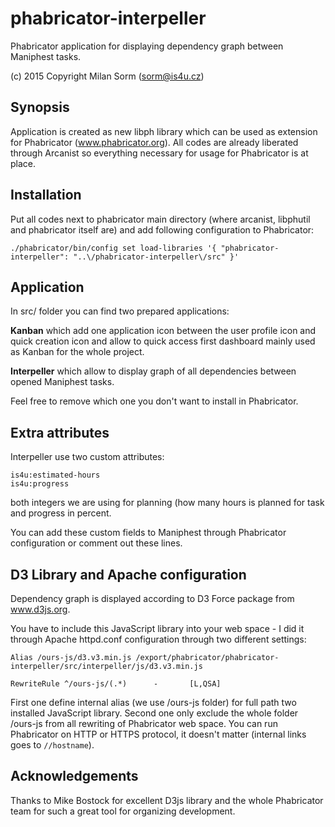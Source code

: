 # phabricator-interpeller

Phabricator application for displaying dependency graph between Maniphest tasks.

(c) 2015 Copyright Milan Sorm (sorm@is4u.cz)

## Synopsis

Application is created as new libph library which can be used as extension for Phabricator (www.phabricator.org).
All codes are already liberated through Arcanist so everything necessary for usage for Phabricator is at place.

## Installation

Put all codes next to phabricator main directory (where arcanist, libphutil and phabricator itself are) and add following
configuration to Phabricator:

	./phabricator/bin/config set load-libraries '{ "phabricator-interpeller": "..\/phabricator-interpeller\/src" }'

## Application

In src/ folder you can find two prepared applications:

**Kanban** which add one application icon between the user profile icon and quick creation icon and allow to quick
access first dashboard mainly used as Kanban for the whole project.

**Interpeller** which allow to display graph of all dependencies between opened Maniphest tasks.

Feel free to remove which one you don't want to install in Phabricator.

## Extra attributes

Interpeller use two custom attributes:

	is4u:estimated-hours
	is4u:progress

both integers we are using for planning (how many hours is planned for task and progress in percent.

You can add these custom fields to Maniphest through Phabricator configuration or comment out these lines.

## D3 Library and Apache configuration

Dependency graph is displayed according to D3 Force package from www.d3js.org.
		
You have to include this JavaScript library into your web space - I did it through Apache httpd.conf configuration
through two different settings:

	Alias /ours-js/d3.v3.min.js /export/phabricator/phabricator-interpeller/src/interpeller/js/d3.v3.min.js

	RewriteRule ^/ours-js/(.*)      -       [L,QSA]

First one define internal alias (we use /ours-js folder) for full path two installed JavaScript library. Second one
only exclude the whole folder /ours-js from all rewriting of Phabricator web space. You can run Phabricator on HTTP
or HTTPS protocol, it doesn't matter (internal links goes to `//hostname`).

## Acknowledgements

Thanks to Mike Bostock for excellent D3js library and the whole Phabricator team for such a great tool for organizing development.

